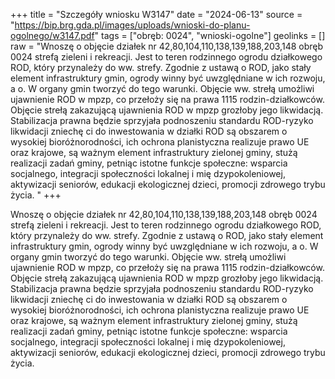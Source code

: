 +++
title = "Szczegóły wniosku W3147"
date = "2024-06-13"
source = "https://bip.brg.gda.pl/images/uploads/wnioski-do-planu-ogolnego/w3147.pdf"
tags = ["obręb: 0024", "wnioski-ogolne"]
geolinks = []
raw = "Wnoszę o objęcie działek nr 42,80,104,110,138,139,188,203,148 obręb 0024 strefą zieleni i rekreacji. Jest to teren rodzinnego ogrodu działkowego ROD, który przynależy do ww. strefy. Zgodnie z ustawą o ROD, jako stały element infrastruktury gmin, ogrody winny być uwzględniane w ich rozwoju, a o. W   organy gmin tworzyć do tego warunki. Objęcie ww. strełą umożliwi ujawnienie ROD w mpzp, co  przełoży się na prawa 1115 rodzin-działkowców. Objęcie strełą zakazującą ujawnienia ROD w mpzp grozłoby jego likwidacją. Stabilizacja prawna będzie sprzyjała podnoszeniu standardu ROD-ryzyko  likwidacji zniechę ci do inwestowania w działki ROD są obszarem o wysokiej bioróżnorodności, ich  ochrona planistyczna realizuje prawo UE oraz krajowe, są ważnym element infrastruktury zielonej  gminy, stużą realizacji zadań gminy, petniąc istotne funkcje społeczne: wsparcia socjalnego, integracji społeczności lokalnej i mię dzypokoleniowej, aktywizacji seniorów, edukacji ekologicznej dzieci, promocji zdrowego trybu życia. "
+++

Wnoszę o objęcie działek nr 42,80,104,110,138,139,188,203,148 obręb 0024 strefą zieleni i
rekreacji. Jest to teren rodzinnego ogrodu działkowego ROD, który przynależy do ww. strefy. Zgodnie z
ustawą o ROD, jako stały element infrastruktury gmin, ogrody winny być uwzględniane w ich rozwoju, a
o.
W 
 organy gmin tworzyć do tego warunki. Objęcie ww. strełą umożliwi ujawnienie ROD w mpzp, co
 przełoży się na prawa 1115 rodzin-działkowców. Objęcie strełą zakazującą ujawnienia ROD w mpzp
grozłoby jego likwidacją. Stabilizacja prawna będzie sprzyjała podnoszeniu standardu ROD-ryzyko
 likwidacji zniechę ci do inwestowania w działki ROD są obszarem o wysokiej bioróżnorodności, ich
 ochrona planistyczna realizuje prawo UE oraz krajowe, są ważnym element infrastruktury zielonej
 gminy, stużą realizacji zadań gminy, petniąc istotne funkcje społeczne: wsparcia socjalnego, integracji
społeczności lokalnej i mię dzypokoleniowej, aktywizacji seniorów, edukacji ekologicznej dzieci, promocji
zdrowego trybu życia.



